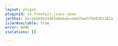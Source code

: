 ```yaml
---
layout: plugin
pluginId: io.freefair.jsass-java
jarSha1: aacebbb2b24d4540e6aeceae29ae579e8381102a
isJarAvailable: true
error: NONE
violations: []

---
```

